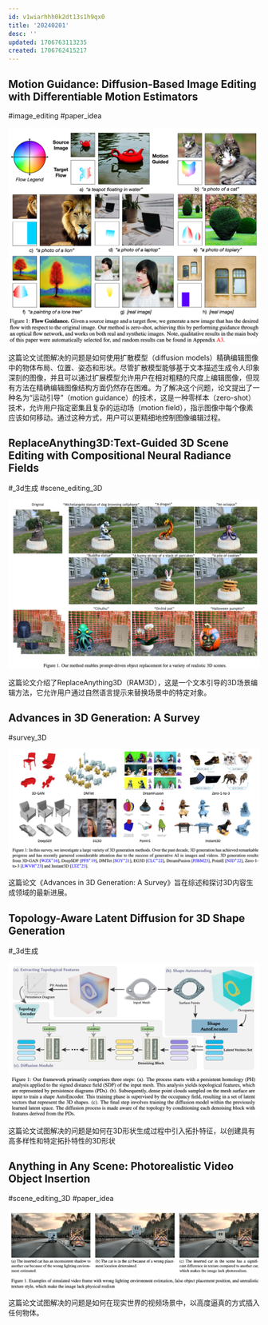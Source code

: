 ```yaml
---
id: v1wiarhhh0k2dt13s1h9qx0
title: '20240201'
desc: ''
updated: 1706763113235
created: 1706762415217
---
```


## Motion Guidance: Diffusion-Based Image Editing with Differentiable Motion Estimators
#image_editing
#paper_idea


![图 0](../images/4eb4742a0f045bf3f37bdacd69d9f247197d243979bef00670236df4abf14c86.png)  

这篇论文试图解决的问题是如何使用扩散模型（diffusion models）精确编辑图像中的物体布局、位置、姿态和形状。尽管扩散模型能够基于文本描述生成令人印象深刻的图像，并且可以通过扩展模型允许用户在相对粗糙的尺度上编辑图像，但现有方法在精确编辑图像结构方面仍然存在困难。为了解决这个问题，论文提出了一种名为“运动引导”（motion guidance）的技术，这是一种零样本（zero-shot）技术，允许用户指定密集且复杂的运动场（motion field），指示图像中每个像素应该如何移动。通过这种方式，用户可以更精细地控制图像编辑过程。



## ReplaceAnything3D:Text-Guided 3D Scene Editing with Compositional Neural Radiance Fields
#_3d生成
#scene_editing_3D

![图 1](../images/18999defab23cd24b0f93c3950e116efd979591e2ea93c22365254b127905d7c.png)  

这篇论文介绍了ReplaceAnything3D（RAM3D），这是一个文本引导的3D场景编辑方法，它允许用户通过自然语言提示来替换场景中的特定对象。


## Advances in 3D Generation: A Survey
#survey_3D

![图 2](../images/4b234a407ec3c71cd737e427b7b8de05e35b6220f0802b97c0cb66b015cbc361.png)  


这篇论文《Advances in 3D Generation: A Survey》旨在综述和探讨3D内容生成领域的最新进展。



## Topology-Aware Latent Diffusion for 3D Shape Generation
#_3d生成

![图 3](../images/9783e70741266caac99f240a4e6618ee8a42c44742e593cd85ad49d62520eb00.png)  

这篇论文试图解决的问题是如何在3D形状生成过程中引入拓扑特征，以创建具有高多样性和特定拓扑特性的3D形状


##  Anything in Any Scene: Photorealistic Video Object Insertion

#scene_editing_3D
#paper_idea

![图 4](../images/c4985db01f27fc092a431a1bddd611194a0c5564111b21b30330a9edcbdeb4f3.png)  

这篇论文试图解决的问题是如何在现实世界的视频场景中，以高度逼真的方式插入任何物体。

